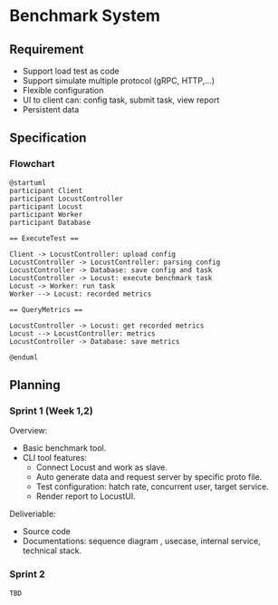 # Benchmark System

## Requirement

- Support load test as code
- Support simulate multiple protocol (gRPC, HTTP,...)
- Flexible configuration
- UI to client can: config task, submit task, view report
- Persistent data
  
## Specification

### Flowchart

```plantuml
@startuml
participant Client
participant LocustController
participant Locust
participant Worker
participant Database

== ExecuteTest ==

Client -> LocustController: upload config
LocustController -> LocustController: parsing config
LocustController -> Database: save config and task
LocustController -> Locust: execute benchmark task
Locust -> Worker: run task
Worker --> Locust: recorded metrics

== QueryMetrics ==

LocustController -> Locust: get recorded metrics
Locust --> LocustController: metrics
LocustController -> Database: save metrics

@enduml
```

## Planning

### Sprint 1 (Week 1,2)

Overview:

- Basic benchmark tool.
- CLI tool features:
  - Connect Locust and work as slave.
  - Auto generate data and request server by specific proto file.
  - Test configuration: hatch rate, concurrent user, target service.
  - Render report to LocustUI.

Deliveriable:

- Source code
- Documentations: sequence diagram , usecase, internal service, technical stack.

### Sprint 2

`TBD`
